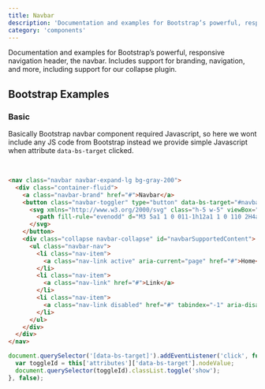 ```yaml
---
title: Navbar
description: 'Documentation and examples for Bootstrap’s powerful, responsive navigation header, the navbar. Includes support for branding, navigation, and more, including support for our collapse plugin.'
category: 'components'
---
```


Documentation and examples for Bootstrap’s powerful, responsive navigation header, the navbar. Includes support for branding, navigation, and more, including support for our collapse plugin.

## Bootstrap Examples

### Basic

Basically Bootstrap navbar component required Javascript, so here we wont include any JS code from Bootstrap instead we provide simple Javascript when attribute `data-bs-target` clicked.

<br />

<navbar-basic></navbar-basic>

<code-group>
  <code-block label="HTML" active>

  ```html
  <nav class="navbar navbar-expand-lg bg-gray-200">
    <div class="container-fluid">
      <a class="navbar-brand" href="#">Navbar</a>
      <button class="navbar-toggler" type="button" data-bs-target="#navbarSupportedContent" aria-controls="navbarSupportedContent" aria-expanded="false" aria-label="Toggle navigation">
        <svg xmlns="http://www.w3.org/2000/svg" class="h-5 w-5" viewBox="0 0 20 20" fill="currentColor">
          <path fill-rule="evenodd" d="M3 5a1 1 0 011-1h12a1 1 0 110 2H4a1 1 0 01-1-1zM3 10a1 1 0 011-1h12a1 1 0 110 2H4a1 1 0 01-1-1zM3 15a1 1 0 011-1h12a1 1 0 110 2H4a1 1 0 01-1-1z" clip-rule="evenodd" />
        </svg>
      </button>
      <div class="collapse navbar-collapse" id="navbarSupportedContent">
        <ul class="navbar-nav">
          <li class="nav-item">
            <a class="nav-link active" aria-current="page" href="#">Home</a>
          </li>
          <li class="nav-item">
            <a class="nav-link" href="#">Link</a>
          </li>
          <li class="nav-item">
            <a class="nav-link disabled" href="#" tabindex="-1" aria-disabled="true">Disabled</a>
          </li>
        </ul>
      </div>
    </div>
  </nav>
  ```

  </code-block>
  
  <code-block label="javascript">
    
  ```javascript 
  document.querySelector('[data-bs-target]').addEventListener('click', function () {
    var toggleId = this['attributes']['data-bs-target'].nodeValue;
    document.querySelector(toggleId).classList.toggle('show');
  }, false);
  ```

  </code-block>
</code-group>